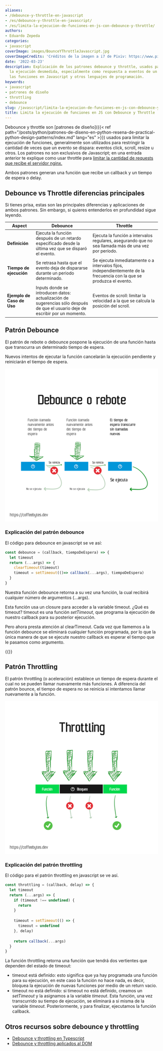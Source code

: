 ```yaml
---
aliases:
- /debounce-y-throttle-en-javascript
- /es/debounce-y-throttle-en-javascript/
- /es/limita-la-ejecucion-de-funciones-en-js-con-debounce-y-throttle/
authors:
- Eduardo Zepeda
categories:
- javascript
coverImage: images/BounceYThrottleJavascript.jpg
coverImageCredits: 'Créditos de la imagen a i7 de Pixiv: https://www.pixiv.net/en/users/54726558'
date: '2022-03-23'
description: Explicación de los patrones debounce y throttle, usados para limitar
  la ejecución desmedida, especialmente como respuesta a eventos de un usuario, de
  las funciones en Javascript y otros lenguajes de programación.
keywords:
- javascript
- patrones de diseño
- throttling
- debounce
slug: /javascript/limita-la-ejecucion-de-funciones-en-js-con-debounce-y-throttle/
title: Limita la ejecución de funciones en JS con Debounce y Throttle
---
```


Debounce y throttle son [patrones de diseño]({{< ref path="/posts/python/patrones-de-diseno-en-python-resena-de-practical-python-design-patterns/index.md" lang="es" >}}) usados para limitar la ejecución de funciones, generalmente son utilizados para restringir la cantidad de veces que un evento se dispara: eventos click, scroll, resize u otros. Los patrones no son exclusivos de Javascript; en una entrada anterior te explique como usar throttle para [limitar la cantidad de requests que recibe el servidor nginx.](/es/software-architecture/throttling-en-nginx/)

Ambos patrones generan una función que recibe un callback y un tiempo de espera o delay.

## Debounce vs Throttle diferencias principales

Si tienes prisa, estas son las principales diferencias y aplicaciones de ambos patrones. Sin embargo, si quieres entenderlos en profundidad sigue leyendo.

| **Aspect**                 | **Debounce**                                                                                                                   | **Throttle**                                                                                                          |
| -------------------------- | ------------------------------------------------------------------------------------------------------------------------------ | --------------------------------------------------------------------------------------------------------------------- |
| **Definición**             | Ejecuta la función después de un retardo especificado desde la última vez que se disparó el evento.                            | Ejecuta la función a intervalos regulares, asegurando que no sea llamada más de una vez por período.                  |
| **Tiempo de ejecución**    | Se retrasa hasta que el evento deja de dispararse durante un periodo determinado.                                              | Se ejecuta inmediatamente o a intervalos fijos, independientemente de la frecuencia con la que se produzca el evento. |
| **Ejemplo de Caso de Uso** | Inputs donde se introducen datos: actualización de sugerencias sólo después de que el usuario deje de escribir por un momento. | Eventos de scroll: limitar la velocidad a la que se calcula la posición del scroll.                                   |

## Patrón Debounce

El patrón de rebote o debounce pospone la ejecución de una función hasta que transcurra un determinado tiempo de espera.

Nuevos intentos de ejecutar la función cancelarán la ejecución pendiente y reiniciarán el tiempo de espera.

![Esquema simplificado del patrón debounce](images/DebounceORebote.png)

### Explicación del patrón debounce

El código para debounce en javascript se ve así:

```javascript
const debounce = (callback, tiempoDeEspera) => {
  let timeout 
  return (...args) => {
	clearTimeout(timeout)
	timeout = setTimeout(()=> callback(...args), tiempoDeEspera)
  }
}
```

Nuestra función debounce retorna a su vez una función, la cual recibirá cualquier número de argumentos (...args).

Esta función usa un closure para acceder a la variable timeout. ¿Qué es timeout? timeout es una función _setTimeout_, que programa la ejecución de nuestro callback para su posterior ejecución.

Pero ahora presta atención al clearTimeout. Cada vez que llamemos a la función debounce se eliminará cualquier función programada, por lo que la única manera de que se ejecute nuestro callback es esperar el tiempo que le pasamos como argumento.

{{<ad>}}

## Patrón Throttling

El patrón throttling (o aceleración) establece un tiempo de espera durante el cual no se pueden llamar nuevamente más funciones. A diferencia del patrón bounce, el tiempo de espera no se reinicia si intentamos llamar nuevamente a la función.

![Esquema simplificado del patrón throttling](images/throttling.jpg)

### Explicación del patrón throttling

El código para el patrón throttling en javascript se ve así.

```javascript
const throttling = (callback, delay) => {
  let timeout
  return (...args) => {
    if (timeout !== undefined) {
      return
    }

    timeout = setTimeout(() => {
      timeout = undefined
    }, delay)

    return callback(...args)
  }
}
```

La función throttling retorna una función que tendrá dos vertientes que dependen del estado de timeout:

- timeout está definido: esto significa que ya hay programada una función para su ejecución, en este caso la función no hace nada, es decir, bloquea la ejecución de nuevas funciones por medio de un return vacio.
- timeout no está definido: si timeout no está definido, creamos un _setTimeout_ y la asignamos a la variable _timeout_. Esta función, una vez transcurrido su tiempo de ejecución, se eliminará a si misma de la variable _timeout_. Posteriormente, y para finalizar, ejecutamos la función callback.

## Otros recursos sobre debounce y throttling

- [Debounce y throttling en Typescript](https://charliesbot.dev/blog/debounce-and-throttle)
- [Debounce y throttling aplicados al DOM](https://webdesign.tutsplus.com/es/tutorials/javascript-debounce-and-throttle--cms-36783)